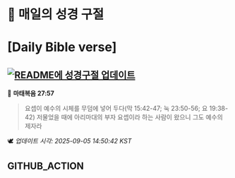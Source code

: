 # 🙏 매일의 성경 구절
# [Daily Bible verse]
## [![README에 성경구절 업데이트](https://github.com/DONGSUKA/first_test/actions/workflows/update-readme-bible.yml/badge.svg)](https://github.com/DONGSUKA/first_test/actions/workflows/update-readme-bible.yml)
<!-- START_BIBLE_VERSE -->
📖 **마태복음 27:57**
> 요셉이 예수의 시체를 무덤에 넣어 두다(막 15:42-47; 눅 23:50-56; 요 19:38-42) 저물었을 때에 아리마대의 부자 요셉이라 하는 사람이 왔으니 그도 예수의 제자라

🕊️ _업데이트 시각: 2025-09-05 14:50:42 KST_
  <!-- END_BIBLE_VERSE -->
## GITHUB_ACTION
